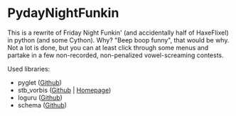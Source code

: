 # PydayNightFunkin
 This is a rewrite of Friday Night Funkin' (and accidentally half of HaxeFlixel) in python (and some Cython). Why? "Beep boop funny", that would be why.  
 Not a lot is done, but you can at least click through some menus and partake in a few non-recorded, non-penalized vowel-screaming contests.
 
 Used libraries:  
  - pyglet ([Github](https://www.github.com/pyglet/pyglet))
  - stb_vorbis ([Github](https://github.com/nothings/stb/blob/master/stb_vorbis.c) | [Homepage](https://nothings.org/stb_vorbis))
  - loguru ([Github](https://github.com/Delgan/loguru))
  - schema ([Github](https://github.com/keleshev/schema))
